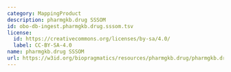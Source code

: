 ```yaml
---
category: MappingProduct
description: pharmgkb.drug SSSOM
id: obo-db-ingest.pharmgkb.drug.sssom.tsv
license:
  id: https://creativecommons.org/licenses/by-sa/4.0/
  label: CC-BY-SA-4.0
name: pharmgkb.drug SSSOM
url: https://w3id.org/biopragmatics/resources/pharmgkb.drug/pharmgkb.drug.sssom.tsv
---
```

